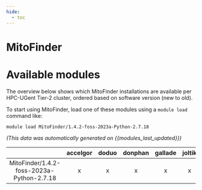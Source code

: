 ```yaml
---
hide:
  - toc
---
```


MitoFinder
==========

# Available modules


The overview below shows which MitoFinder installations are available per HPC-UGent Tier-2 cluster, ordered based on software version (new to old).

To start using MitoFinder, load one of these modules using a `module load` command like:

```shell
module load MitoFinder/1.4.2-foss-2023a-Python-2.7.18
```

*(This data was automatically generated on {{modules_last_updated}})*

| |accelgor|doduo|donphan|gallade|joltik|litleo|shinx|
| :---: | :---: | :---: | :---: | :---: | :---: | :---: | :---: |
|MitoFinder/1.4.2-foss-2023a-Python-2.7.18|x|x|x|x|x|x|x|
